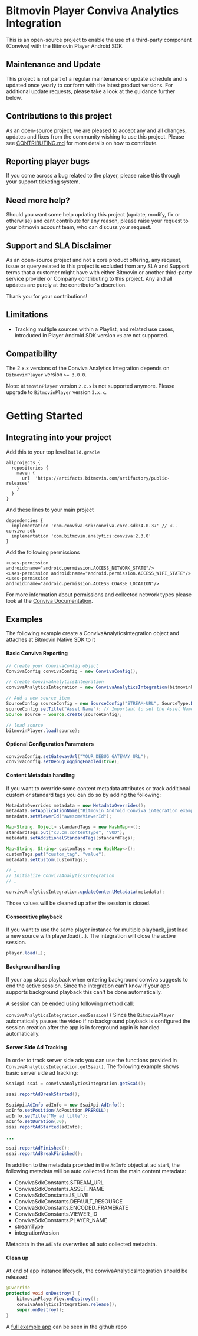 # Bitmovin Player Conviva Analytics Integration
This is an open-source project to enable the use of a third-party component (Conviva) with the Bitmovin Player Android SDK.

## Maintenance and Update
This project is not part of a regular maintenance or update schedule and is updated once yearly to conform with the latest product versions. For additional update requests, please take a look at the guidance further below.

## Contributions to this project
As an open-source project, we are pleased to accept any and all changes, updates and fixes from the community wishing to use this project. Please see [CONTRIBUTING.md](CONTRIBUTING.md) for more details on how to contribute.

## Reporting player bugs
If you come across a bug related to the player, please raise this through your support ticketing system.

## Need more help?
Should you want some help updating this project (update, modify, fix or otherwise) and cant contribute for any reason, please raise your request to your bitmovin account team, who can discuss your request.

## Support and SLA Disclaimer
As an open-source project and not a core product offering, any request, issue or query related to this project is excluded from any SLA and Support terms that a customer might have with either Bitmovin or another third-party service provider or Company contributing to this project. Any and all updates are purely at the contributor's discretion.

Thank you for your contributions!

## Limitations
- Tracking multiple sources within a Playlist, and related use cases, introduced in Player Android SDK version `v3` are not supported.

## Compatibility

The 2.x.x versions of the Conviva Analytics Integration depends on `BitmovinPlayer` version `>= 3.0.0`.

Note: `BitmovinPlayer` version `2.x.x` is not supported anymore. Please upgrade to `BitmovinPlayer` version `3.x.x`.

# Getting Started

## Integrating into your project

Add this to your top level `build.gradle`

```
allprojects {
  repositories {
    maven {
      url  'https://artifacts.bitmovin.com/artifactory/public-releases'
    }
  }
}
```

And these lines to your main project
```
dependencies {
  implementation 'com.conviva.sdk:conviva-core-sdk:4.0.37' // <-- conviva sdk
  implementation 'com.bitmovin.analytics:conviva:2.3.0'
}
```

Add the following permissions

```
<uses-permission android:name="android.permission.ACCESS_NETWORK_STATE"/>
<uses-permission android:name="android.permission.ACCESS_WIFI_STATE"/>
<uses-permission android:name="android.permission.ACCESS_COARSE_LOCATION"/>
```

For more information about permissions and collected network types please look at the [Conviva Documentation](https://community.conviva.com/site/global/platforms/android/android_sdk/taskref/index.gsp#report_network_metrics).

## Examples

The following example create a ConvivaAnalyticsIntegration object and attaches at Bitmovin Native SDK to it

#### Basic Conviva Reporting

```java
// Create your ConvivaConfig object
ConvivaConfig convivaConfig = new ConvivaConfig();

// Create ConvivaAnalyticsIntegration
convivaAnalyticsIntegration = new ConvivaAnalyticsIntegration(bitmovinPlayer, "YOUR-CUSTOMER-KEY", getApplicationContext(), convivaConfig);

// Add a new source item
SourceConfig sourceConfig = new SourceConfig("STREAM-URL", SourceType.Dash);
sourceConfig.setTitle("Asset Name"); // Important to set the Asset Name as it's required by Conviva
Source source = Source.create(sourceConfig);

// load source
bitmovinPlayer.load(source);
```

#### Optional Configuration Parameters
```java
convivaConfig.setGatewayUrl("YOUR_DEBUG_GATEWAY_URL");
convivaConfig.setDebugLoggingEnabled(true);

```

#### Content Metadata handling

If you want to override some content metadata attributes or track additional custom or standard tags you can do so by adding the following:

```java
MetadataOverrides metadata = new MetadataOverrides();
metadata.setApplicationName("Bitmovin Android Conviva integration example app");
metadata.setViewerId("awesomeViewerId");

Map<String, Object> standardTags = new HashMap<>();
standardTags.put("c3.cm.contentType", "VOD");
metadata.setAdditionalStandardTags(standardTags);

Map<String, String> customTags = new HashMap<>();
customTags.put("custom_tag", "value");
metadata.setCustom(customTags);

// …
// Initialize ConvivaAnalyticsIntegration
// …

convivaAnalyticsIntegration.updateContentMetadata(metadata);
```

Those values will be cleaned up after the session is closed.

#### Consecutive playback
	
If you want to use the same player instance for multiple playback, just load a new source with player.load(…). The integration will close the active session.
	
```java
player.load(…);
```

#### Background handling

If your app stops playback when entering background conviva suggests to end the active session. Since the integration can't know if your app supports background playback this can't be done automatically.

A session can be ended using following method call:

`convivaAnalyticsIntegration.endSession()`
Since the `BitmovinPlayer` automatically pauses the video if no background playback is configured the session creation after the app is in foreground again is handled automatically.

#### Server Side Ad Tracking

In order to track server side ads you can use the functions provided in `ConvivaAnalyticsIntegration.getSsai()`. The following example shows basic server side ad tracking:
```java
SsaiApi ssai = convivaAnalyticsIntegration.getSsai();

ssai.reportAdBreakStarted();

SsaiApi.AdInfo adInfo = new SsaiApi.AdInfo();
adInfo.setPosition(AdPosition.PREROLL);
adInfo.setTitle("My ad title");
adInfo.setDuration(30);
ssai.reportAdStarted(adInfo);

...

ssai.reportAdFinished();
ssai.reportAdBreakFinished();
```

In addition to the metadata provided in the `AdInfo` object at ad start, the following metadata will be auto collected from the main content metadata:
- ConvivaSdkConstants.STREAM_URL
- ConvivaSdkConstants.ASSET_NAME
- ConvivaSdkConstants.IS_LIVE
- ConvivaSdkConstants.DEFAULT_RESOURCE 
- ConvivaSdkConstants.ENCODED_FRAMERATE
- ConvivaSdkConstants.VIEWER_ID
- ConvivaSdkConstants.PLAYER_NAME
- streamType
- integrationVersion

Metadata in the `AdInfo` overwrites all auto collected metadata.

#### Clean up

At end of app instance lifecycle, the convivaAnalyticsIntegration should be released:

```java
@Override
protected void onDestroy() {
    bitmovinPlayerView.onDestroy();
    convivaAnalyticsIntegration.release();
    super.onDestroy();
}
```

A [full example app](https://github.com/bitmovin/bitmovin-player-android-analytics-conviva/tree/master/ConvivaExampleApp) can be seen in the github repo

